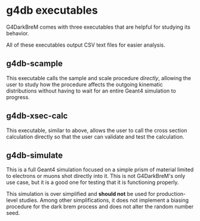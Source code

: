 # g4db executables

G4DarkBreM comes with three executables that are helpful for studying its behavior.

All of these executables output CSV text files for easier analysis.

## g4db-scample
This executable calls the sample and scale procedure _directly_, allowing the user to study how the procedure affects the outgoing kinematic distributions without having to wait for an entire Geant4 simulation to progress.

## g4db-xsec-calc
This executable, similar to above, allows the user to call the cross section calculation directly so that the user can validate and test the calculation.

## g4db-simulate
This is a full Geant4 simulation focused on a simple prism of material limited to electrons or muons shot directly into it. This is not G4DarkBreM's only use case, but it is a good one for testing that it is functioning properly.

This simulation is over simplified and **should not** be used for production-level studies. Among other simplifications, it does not implement a biasing procedure for the dark brem process and does not alter the random number seed.
